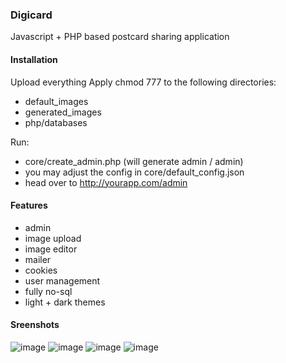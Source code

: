 ### Digicard 
Javascript + PHP based postcard sharing application

#### Installation

Upload everything
Apply chmod 777 to the following directories:
 - default_images
 - generated_images
 - php/databases

Run:
 - core/create_admin.php (will generate admin / admin)
 - you may adjust the config in core/default_config.json
 - head over to http://yourapp.com/admin

#### Features
 - admin
 - image upload
 - image editor
 - mailer
 - cookies
 - user management
 - fully no-sql
 - light + dark themes

#### Sreenshots
![image](https://ibb.co/ZLY9Sr5)
![image](https://ibb.co/d7DKqFY)
![image](https://ibb.co/Lkvb3VV)
![image](https://ibb.co/92HGCyz)